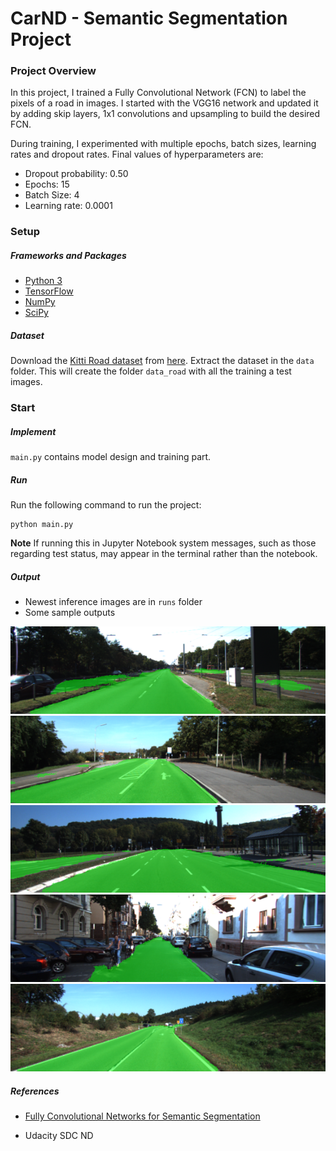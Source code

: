 # CarND - Semantic Segmentation Project

### Project Overview
In this project, I trained a Fully Convolutional Network (FCN) to label the pixels of a road in images. I started with the VGG16 network and updated it by adding skip layers, 1x1 convolutions and upsampling to build the desired FCN.

During training, I experimented with multiple epochs, batch sizes, learning rates and dropout rates. Final values of hyperparameters are:

- Dropout probability: 0.50
- Epochs: 15
- Batch Size: 4
- Learning rate: 0.0001

### Setup
##### Frameworks and Packages
 - [Python 3](https://www.python.org/)
 - [TensorFlow](https://www.tensorflow.org/)
 - [NumPy](http://www.numpy.org/)
 - [SciPy](https://www.scipy.org/)
##### Dataset
Download the [Kitti Road dataset](http://www.cvlibs.net/datasets/kitti/eval_road.php) from [here](http://www.cvlibs.net/download.php?file=data_road.zip).  Extract the dataset in the `data` folder.  This will create the folder `data_road` with all the training a test images.

### Start
##### Implement
`main.py` contains model design and training part.

##### Run
Run the following command to run the project:
```
python main.py
```
**Note** If running this in Jupyter Notebook system messages, such as those regarding test status, may appear in the terminal rather than the notebook.

##### Output
 - Newest inference images are in `runs` folder
 - Some sample outputs
 
 ![1](./runs/1505240322.712861/um_000000.png?raw=true )
 ![2](./runs/1505240322.712861/umm_000051.png?raw=true )
 ![3](./runs/1505240322.712861/umm_000086.png?raw=true )
![4](./runs/1505240322.712861/uu_000093.png?raw=true )
![5](./runs/1505240322.712861/umm_000032.png?raw=true )
##### References
- [Fully Convolutional Networks for Semantic Segmentation](https://people.eecs.berkeley.edu/~jonlong/long_shelhamer_fcn.pdf)

- Udacity SDC ND
